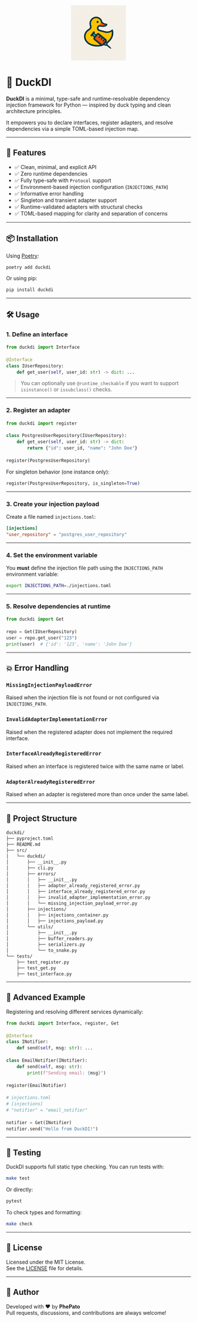 <p align="center">
  <img src="assets/logo.png" alt="DuckDI Logo" width="150" />
</p>

# 🦆 DuckDI

**DuckDI** is a minimal, type-safe and runtime-resolvable dependency injection framework for Python — inspired by duck typing and clean architecture principles.

It empowers you to declare interfaces, register adapters, and resolve dependencies via a simple TOML-based injection map.

---

## 🚀 Features

- ✅ Clean, minimal, and explicit API  
- ✅ Zero runtime dependencies  
- ✅ Fully type-safe with `Protocol` support  
- ✅ Environment-based injection configuration (`INJECTIONS_PATH`)  
- ✅ Informative error handling  
- ✅ Singleton and transient adapter support  
- ✅ Runtime-validated adapters with structural checks  
- ✅ TOML-based mapping for clarity and separation of concerns  

---

## 📦 Installation

Using [Poetry](https://python-poetry.org):

```bash
poetry add duckdi
```

Or using pip:

```bash
pip install duckdi
```

---

## 🛠️ Usage

### 1. Define an interface

```python
from duckdi import Interface

@Interface
class IUserRepository:
    def get_user(self, user_id: str) -> dict: ...
```

> You can optionally use `@runtime_checkable` if you want to support `isinstance()` or `issubclass()` checks.

---

### 2. Register an adapter

```python
from duckdi import register

class PostgresUserRepository(IUserRepository):
    def get_user(self, user_id: str) -> dict:
        return {"id": user_id, "name": "John Doe"}

register(PostgresUserRepository)
```

For singleton behavior (one instance only):

```python
register(PostgresUserRepository, is_singleton=True)
```

---

### 3. Create your injection payload

Create a file named `injections.toml`:

```toml
[injections]
"user_repository" = "postgres_user_repository"
```

---

### 4. Set the environment variable

You **must** define the injection file path using the `INJECTIONS_PATH` environment variable:

```bash
export INJECTIONS_PATH=./injections.toml
```

---

### 5. Resolve dependencies at runtime

```python
from duckdi import Get

repo = Get(IUserRepository)
user = repo.get_user("123")
print(user)  # {'id': '123', 'name': 'John Doe'}
```

---

## 💥 Error Handling

### `MissingInjectionPayloadError`
Raised when the injection file is not found or not configured via `INJECTIONS_PATH`.

### `InvalidAdapterImplementationError`
Raised when the registered adapter does not implement the required interface.

### `InterfaceAlreadyRegisteredError`
Raised when an interface is registered twice with the same name or label.

### `AdapterAlreadyRegisteredError`
Raised when an adapter is registered more than once under the same label.

---

## 📁 Project Structure

```
duckdi/
├── pyproject.toml
├── README.md
├── src/
│   └── duckdi/
│       ├── __init__.py
│       ├── cli.py
│       ├── errors/
│       │   ├── __init__.py
│       │   ├── adapter_already_registered_error.py
│       │   ├── interface_already_registered_error.py
│       │   ├── invalid_adapter_implementation_error.py
│       │   └── missing_injection_payload_error.py
│       ├── injections/
│       │   ├── injections_container.py
│       │   ├── injections_payload.py
│       └── utils/
│           ├── __init__.py
│           ├── buffer_readers.py
│           ├── serializers.py
│           └── to_snake.py
└── tests/
    ├── test_register.py
    ├── test_get.py
    ├── test_interface.py
```

---

## 🧩 Advanced Example

Registering and resolving different services dynamically:

```python
from duckdi import Interface, register, Get

@Interface
class INotifier:
    def send(self, msg: str): ...

class EmailNotifier(INotifier):
    def send(self, msg: str):
        print(f"Sending email: {msg}")

register(EmailNotifier)

# injections.toml
# [injections]
# "notifier" = "email_notifier"

notifier = Get(INotifier)
notifier.send("Hello from DuckDI!")
```

---

## 🧪 Testing

DuckDI supports full static type checking. You can run tests with:

```bash
make test
```

Or directly:

```bash
pytest
```

To check types and formatting:

```bash
make check
```

---

## 📄 License

Licensed under the MIT License.  
See the [LICENSE](LICENSE) file for details.

---

## 👤 Author

Developed with ❤️ by **PhePato**  
Pull requests, discussions, and contributions are always welcome!
